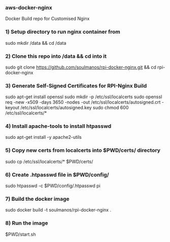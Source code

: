 ### aws-docker-nginx
Docker Build repo for Customised Nginx

### 1) Setup directory to run nginx container from
sudo mkdir /data && cd /data

### 2) Clone this repo into /data && cd into it
sudo git clone https://github.com/soulmanos/rpi-docker-nginx.git && cd rpi-docker-nginx

### 3) Generate Self-Signed Certificates for RPI-Nginx Build
sudo apt-get install openssl
sudo mkdir -p /etc/ssl/localcerts
sudo openssl req -new -x509 -days 3650 -nodes -out /etc/ssl/localcerts/autosigned.crt -keyout /etc/ssl/localcerts/autosigned.key
sudo chmod 600 /etc/ssl/localcerts/*

### 4) Install apache-tools to install htpasswd
sudo apt-get install -y apache2-utils

### 5) Copy new certs from localcerts into $PWD/certs/ directory
sudo cp /etc/ssl/localcerts/* $PWD/certs/

### 6) Create .htpasswd file in $PWD/config/
sudo htpasswd -c $PWD/config/.htpasswd pi

### 7) Build the docker image
sudo docker build -t soulmanos/rpi-docker-nginx .

### 8) Run the image
$PWD/start.sh
